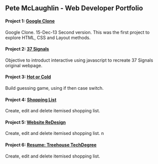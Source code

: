 ## Pete McLaughlin - Web Developer Portfolio

#### Project 1: [Google Clone](https://petemclaughlin.github.io/google-clone/) 
Google Clone. 15-Dec-13 Second version.  This was the first project to explore HTML, CSS and Layout methods.

#### Project 2: [37 Signals](https://petemclaughlin.github.io/37signals) 
Objective to introduct interactive using javascript to recreate 37 Signals original webpage.

#### Project 3: [Hot or Cold](https://petemclaughlin.github.io/hot-or-cold) 
Build guessing game, using if then case switch.

#### Project 4: [Shopping List](https://www.behance.net/gallery/32554019/Craigslist-Redesig) 
Create, edit and delete itemised shopping list.

#### Project 5: [Website ReDesign](https://petemclaughlin.github.io/shoppinglist) 
Create, edit and delete itemised shopping list.
n

#### Project 6: [Resume: Treehouse TechDegree](https://petemclaughlin.github.io/shoppinglist) 
Create, edit and delete itemised shopping list.
